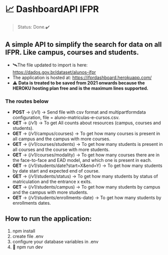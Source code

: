 # 📈 DashboardAPI IFPR

> Status: Done.✔️

## A simple API to simplify the search for data on all IFPR. Like campus, courses and students.

+ 🛰️The file updated to import is here: https://dados.gov.br/dataset/alunos-ifpr
+ The application is hosted at: https://ifprdashboard.herokuapp.com/
+ ⚠️ **Data is treated to be saved from 2021 onwards because the HEROKU hosting plan free and is the maximum lines supported.**

### The routes below


+ **POST** -> (/v1) -> Send file with csv format and multipartformdata configuration, file = aluno-matriculas-e-cursos.csv.
+ **GET** -> (/v1) -> To get All counts about resources (campus, courses and students).
+ **GET** -> (/v1/campus/courses) -> To get how many courses is present in all campus and the campus with more courses.
+ **GET** -> (/v1/courses/students) -> To get how many students is present in all courses and the course with more students.
+ **GET** -> (/v1/courses/modality) -> To get how many courses there are in the face-to-face and EAD model, and which one is present in each.
+ **GET** -> (/v1/students/date?start=X&end=Y) -> To get how many students by date start and expected end of course.
+ **GET** -> (/v1/students/status) -> To get how many students by status of matriculation and the entrance x exits.
+ **GET** -> (/v1/students/campus) -> To get how many students by campus and the campus with more students.
+ **GET** -> (/v1/students/enrollments-date) -> To get how many students by enrollments dates.

## How to run the application:

1) npm install
2) create file .env
3) configure your database variables in .env
4) 🚀 npm run dev
